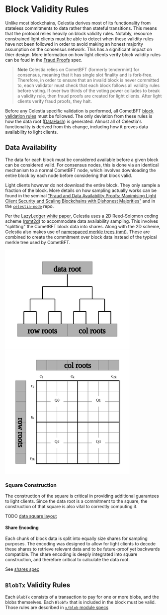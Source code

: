 # Block Validity Rules

Unlike most blockchains, Celestia derives most of its functionality from
stateless commitments to data rather than stateful transitions. This means that
the protocol relies heavily on block validity rules. Notably, resource
constrained light clients must be able to detect when these validity rules have
not been followed in order to avoid making an honest majority assumption on the consensus network. This
has a significant impact on thier design. More information on how light clients verify
block validity rules can be foud in the [Fraud Proofs](./fraud_proofs.md) spec.

> **Note** Celestia relies on CometBFT (formerly tendermint) for consensus,
> meaning that it has single slot finality and is fork-free. Therefore, in order
> to ensure that an invalid block is never committed to, each validator must
> check that each block follows all validity rules before voting. If over two
> thirds of the voting power colludes to break a validity rule, then fraud
> proofs are created for light clients. After light clients verify fraud proofs,
> they halt.

Before any Celestia specific validation is performed, all CometBFT [block
validation
rules](https://github.com/cometbft/cometbft/blob/v0.34.28/spec/core/data_structures.md#block)
must be followed. The only deviation from these rules is how the data root
([DataHash](https://github.com/cometbft/cometbft/blob/v0.34.28/spec/core/data_structures.md#header))
is generated. Almost all of Celestia's functionality is derived from this
change, including how it proves data availability to light clients.

## Data Availability

The data for each block must be considered available before a given block can be
considered valid. For consensus nodes, this is done via an identical mechanism
to a normal CometBFT node, which involves downloading the entire block by each
node before considering that block valid.

Light clients however do not download the entire block. They only sample a
fraction of the block. More details on how sampling actually works can be found
in the seminal ["Fraud and Data Availability Proofs: Maximising Light Client
Security and Scaling Blockchains with Dishonest
Majorities"](https://arxiv.org/abs/1809.09044) and in the
[`celestia-node`](https://github.com/celestiaorg/celestia-node) repo.

Per the [LazyLedger white paper](https://arxiv.org/pdf/1905.09274.pdf), Celestia
uses a 2D Reed-Solomon coding scheme
([rsmt2d](https://github.com/celestiaorg/rsmt2d)) to accommodate data
availability sampling. This involves "splitting" the CometBFT block data into
shares. Along with the 2D scheme, Celestia also makes use of [namespaced merkle
trees (nmt)](https://github.com/celestiaorg/nmt). These are combined to create
the commitment over block data instead of the typical merkle tree used by
CometBFT.

<img src="./figures/data_root.svg" alt="Figure 1: Data Root" width="400"/> <img
src="./figures/rs2d_quadrants.svg" alt="Figure 2: rsmt2d" width="400"/>

### Square Construction

The construction of the square is critical in providing additional guarantees to
light clients. Since the data root is a commitment to the square, the
construction of that square is also vital to correctly computing it.

TODO
[data square layout](./data_square_layout.md)

#### Share Encoding

Each chunk of block data is split into equally size shares for sampling
purposes. The encoding was designed to allow for light clients to decode these
shares to retrieve relevant data and to be future-proof yet backwards
compatible. The share encoding is deeply integrated into square construction, and
therefore critical to calculate the data root.

See [shares spec](./shares.md)

## `BlobTx` Validity Rules

Each `BlobTx` consists of a transaction to pay for one or more blobs, and the
blobs themselves. Each `BlobTx` that is included in the block must be valid.
Those rules are described in [`x/blob` module
specs](../../../x/blob/README.md#validity-rules)
